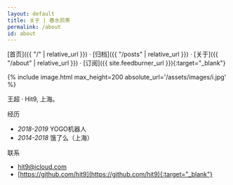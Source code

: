 ```yaml
---
layout: default
title: 关于 | 春水煎茶
permalink: /about
id: about
---
```


<span class="nav" markdown="1">[首页]({{ "/" | relative_url }})</span>
<span class="nav-divider">·</span>
<span class="nav" markdown="1">[归档]({{ "/posts" | relative_url }})</span>
<span class="nav-divider">·</span>
<span class="nav" markdown="1">[关于]({{ "/about" | relative_url }})</span>
<span class="nav-divider">·</span>
<span class="nav" markdown="1">[订阅]({{ site.feedburner_url }}){:target="_blank"}</span>

{% include image.html max_height=200 absolute_url='/assets/images/i.jpg' %}

<div class="post-body" markdown="1">

王超 · Hit9, 上海。

经历

* *2018-2019* YOGO机器人
* *2014-2018* 饿了么（上海）

联系

* [hit9@icloud.com](mailto:hit9@icloud.com)
* [https://github.com/hit9](https://github.com/hit9){:target="_blank"}
</div>
